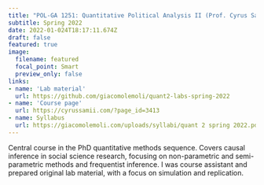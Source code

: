 ```yaml
---
title: "POL-GA 1251: Quantitative Political Analysis II (Prof. Cyrus Samii)"
subtitle: Spring 2022
date: 2022-01-024T18:17:11.674Z
draft: false
featured: true
image:
  filename: featured
  focal_point: Smart
  preview_only: false
links:
- name: 'Lab material'
  url: https://github.com/giacomolemoli/quant2-labs-spring-2022
- name: 'Course page'
  url: https://cyrussamii.com/?page_id=3413
- name: Syllabus
  url: https://giacomolemoli.com/uploads/syllabi/quant 2 spring 2022.pdf
---
```

Central course in the PhD quantitative methods sequence. Covers causal inference in social science research, focusing on non-parametric and semi-parametric methods and frequentist inference. I was course assistant and prepared original lab material, with a focus on simulation and replication.
